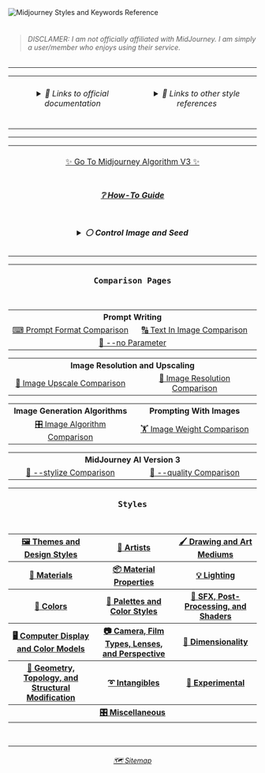 <picture>
  <source media="(prefers-color-scheme: dark)" srcset="https://user-images.githubusercontent.com/6042799/178131414-93171289-16ae-46a5-ab51-8077944c392d.png">
  <source media="(prefers-color-scheme: light)" srcset="https://user-images.githubusercontent.com/6042799/179348821-0a53ef8c-5341-451e-9c15-434153cf67e3.png">
  <img alt="Midjourney Styles and Keywords Reference" src="https://user-images.githubusercontent.com/6042799/178131414-93171289-16ae-46a5-ab51-8077944c392d.png">
</picture><br><br>

<blockquote><h6>DISCLAMER: I am not officially affiliated with MidJourney. I am simply a user/member who enjoys using their service.</h6></blockquote>



<hr><!--------------->



<div align="center">

<table>
	<tr align=center valign=top>
		<td width="400">
      <h6><details><summary>🔗 Links to official documentation</summary><p>
        <p><a href="https://midjourney.gitbook.io/docs/">Midjourney Documentation</a></p>
        <p><a href="https://www.midjourney.com/app/library/dictionary/">Midjourney Dictionary</a></p>
        <p><a href="https://www.midjourney.com/app/library/styles/">Midjourney Styles</a></p>
      </p></details></h6>
    </td>
    <td width="400">
      <h6><details><summary>🔗 Links to other style references</summary><p>
      <p><a href="https://rexwang8.github.io/resource/ai/teapot">Understanding MidJourney Through Teapots by Bob</a></p>
      <p><a href="https://docs.google.com/spreadsheets/d/10i9Ip8tVSERAuMWbc6-H6BUFCoUGOQ91YzDvX--c4bk/edit?usp=sharing">Artist Visual Style Encyclopedia by Sincarnate</a></p>
      <p><a href="https://www.wikiart.org/en/paintings-by-style">Artwork Styles</a><br></p>
      </p></details></h6>
    </td>
  </tr>
</table>

</div>



<hr><!--------------->


<div align="center">

<table>
  <tr align=center valign=middle>
	<td>
	<br>
	<a href="https://github.com/willwulfken/MidJourney-Styles-and-Keywords-Reference/blob/main/MJ_V3.md">✨ Go To Midjourney Algorithm V3 ✨</a>
	<br><br>
	</td>
  </tr>
  <tr align=center valign=middle>
    <td>
      <h5><a href="https://github.com/willwulfken/MidJourney-Styles-and-Keywords-Reference/blob/main/Tutorial_Pages/How-To_Guide.md">❔ How-To Guide</a></h5>
    </td>
  </tr>
	<tr align=center valign=middle>
		<td width="600">
<h5><details><summary>⚪ Control Image and Seed</summary><p><div align="center">


<table>
	<tr align=center valign=middle>
		<td>
			<p><code>sphere --seed 4776</code></p><p><img src="https://github.com/willwulfken/MidJourney-Styles-and-Keywords-Reference/blob/main/Images/MJ_V2/MidJourney_Styles_(sphere)/_sphere_--seed4776.png?raw=true"  width="256" /></p>
		</td>
	</tr>
	<tr align=center valign=middle>
		<td>
			<b><code>sphere, &#60;style&#62; --seed 4776</code> is used for all of the style images</b>
		</td>
	</tr>
</table>


</p></details></h5>
    </td>
  </tr>
</table>

</div>



<hr><!--------------->



<div align="center">

  <h3><pre>Comparison Pages</pre></h3>
<br>



<table>
	<tr align=center valign=middle>
		<th colspan="2" width=550>Prompt Writing</th>
	</tr>
	<tr align=center valign=middle>
		<td width=275><a href="https://github.com/willwulfken/MidJourney-Styles-and-Keywords-Reference/blob/main/Summary_Pages/MJ_V2/Prompt_Format_Comparison.md">⌨ Prompt Format Comparison</a></td>
		<td width=275><a href="https://github.com/willwulfken/MidJourney-Styles-and-Keywords-Reference/blob/main/Summary_Pages/MJ_V2/Writing_Text_Prompt_Comparison.md">🔠 Text In Image Comparison</a></td>
	</tr>
	<tr align=center valign=middle>
		<td colspan="2"><a href="https://github.com/willwulfken/MidJourney-Styles-and-Keywords-Reference/blob/main/Summary_Pages/MJ_V2/No_Parameter_Comparison.md">🚫 --no Parameter</a></td>
	</tr>
</table>
<table>
	<tr align=center valign=middle>
		<th colspan="2" width=550>Image Resolution and Upscaling</tdh>
	</tr>
	<tr align=center valign=middle>
		<td width=275><a href="https://github.com/willwulfken/MidJourney-Styles-and-Keywords-Reference/blob/main/Summary_Pages/MJ_V2/Image_Upscale_Comparison.md">🚀 Image Upscale Comparison</a></td>
		<td width=275><a href="https://github.com/willwulfken/MidJourney-Styles-and-Keywords-Reference/blob/main/Summary_Pages/MJ_V2/Image_Resolution_Comparison.md">📏 Image Resolution Comparison</a></td>
	</tr>
</table>
<table>
	<tr align=center valign=middle>
		<th width=275>Image Generation Algorithms</th>
		<th width=275>Prompting With Images</th>
	</tr>
	<tr align=center valign=middle>
		<td width=275><a href="https://github.com/willwulfken/MidJourney-Styles-and-Keywords-Reference/blob/main/Summary_Pages/MJ_V2/Image_Algorithm_Comparison.md">🎛 Image Algorithm Comparison</a></td>
		<td width=275><a href="https://github.com/willwulfken/MidJourney-Styles-and-Keywords-Reference/blob/main/Summary_Pages/MJ_V2/Image_Weight_Comparison.md">🏋️‍ Image Weight Comparison</a></td>
	</tr>
</table>
<table>
	<tr align=center valign=middle>
		<th colspan="2" width=550>MidJourney AI Version 3</th>
	</tr>
	<tr align=center valign=middle>
		<td width=275><a href="https://github.com/willwulfken/MidJourney-Styles-and-Keywords-Reference/blob/main/Summary_Pages/MJ_V3/Stylize_Comparison.md">🎇 --stylize Comparison</a></td>
		<td width=275><a href="https://github.com/willwulfken/MidJourney-Styles-and-Keywords-Reference/blob/main/Summary_Pages/MJ_V3/Quality_Comparison.md">💎 --quality Comparison</a></td>
	</tr>
</table>

</div>



<hr><!--------------->



<div align="center">

  <h3><pre>Styles</pre></h3>
<br>

<table>
	<tr>
		<th><a href="https://github.com/willwulfken/MidJourney-Styles-and-Keywords-Reference/blob/main/Style_Pages/MJ_V2/Themes_and_Design_Styles.md">🖼 Themes and Design Styles</a></th>
		<th><a href="https://github.com/willwulfken/MidJourney-Styles-and-Keywords-Reference/blob/main/Style_Pages/MJ_V2/Artists.md">📔 Artists</a></th>
		<th><a href="https://github.com/willwulfken/MidJourney-Styles-and-Keywords-Reference/blob/main/Style_Pages/MJ_V2/Drawing_and_Art_Mediums.md">🖌 Drawing and Art Mediums</a></th>
	</tr>
	<tr>
		<th><a href="https://github.com/willwulfken/MidJourney-Styles-and-Keywords-Reference/blob/main/Style_Pages/MJ_V2/Materials.md">🧱 Materials</a></th>
		<th><a href="https://github.com/willwulfken/MidJourney-Styles-and-Keywords-Reference/blob/main/Style_Pages/MJ_V2/Material_Properties.md">📦 Material Properties</a></th>
		<th><a href="https://github.com/willwulfken/MidJourney-Styles-and-Keywords-Reference/blob/main/Style_Pages/MJ_V2/Lighting.md">💡 Lighting</a></th>
	</tr>
	<tr>
		<th><a href="https://github.com/willwulfken/MidJourney-Styles-and-Keywords-Reference/blob/main/Style_Pages/MJ_V2/Colors.md">🎨 Colors</a></th>
		<th><a href="https://github.com/willwulfken/MidJourney-Styles-and-Keywords-Reference/blob/main/Style_Pages/MJ_V2/Colors_Palettes_and_Color_Styles.md">🎨 Palettes and Color Styles</a></th>
		<th><a href="https://github.com/willwulfken/MidJourney-Styles-and-Keywords-Reference/blob/main/Style_Pages/MJ_V2/SFX_and_Shaders.md">🌈 SFX, Post-Processing, and Shaders</a></th>
	</tr>
	<tr>
		<th><a href="https://github.com/willwulfken/MidJourney-Styles-and-Keywords-Reference/blob/main/Style_Pages/MJ_V2/Computer_Display.md">🖥 Computer Display and Color Models</a></th>
		<th><a href="https://github.com/willwulfken/MidJourney-Styles-and-Keywords-Reference/blob/main/Style_Pages/MJ_V2/Camera.md">📷 Camera, Film Types, Lenses, and Perspective</a></th>
		<th><a href="https://github.com/willwulfken/MidJourney-Styles-and-Keywords-Reference/blob/main/Style_Pages/MJ_V2/Dimensionality.md">🌌 Dimensionality</a></th>
	</tr>
	<tr>
		<th><a href="https://github.com/willwulfken/MidJourney-Styles-and-Keywords-Reference/blob/main/Style_Pages/MJ_V2/Geometry.md">💠 Geometry, Topology, and Structural Modification</a></th>
		<th><a href="https://github.com/willwulfken/MidJourney-Styles-and-Keywords-Reference/blob/main/Style_Pages/MJ_V2/Intangibles.md">➰ Intangibles</a></th>
		<th><a href="https://github.com/willwulfken/MidJourney-Styles-and-Keywords-Reference/blob/main/Style_Pages/MJ_V2/Experimental.md">🧪 Experimental</a></th>
	</tr>
	<tr>
	<th colspan="3"><a href="https://github.com/willwulfken/MidJourney-Styles-and-Keywords-Reference/blob/main/Style_Pages/MJ_V2/Miscellaneous.md">🎛 Miscellaneous</a></th>
	</tr>
</table>
</div>

<br>

<hr><!--------------->
<div align="center">
<h6><a href="https://github.com/willwulfken/MidJourney-Styles-and-Keywords-Reference/blob/main/Sitemap.md">🗺 Sitemap</a></h6>
</div>
